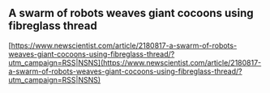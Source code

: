 ## A swarm of robots weaves giant cocoons using fibreglass thread
  
  [https://www.newscientist.com/article/2180817-a-swarm-of-robots-weaves-giant-cocoons-using-fibreglass-thread/?utm_campaign=RSS|NSNS](https://www.newscientist.com/article/2180817-a-swarm-of-robots-weaves-giant-cocoons-using-fibreglass-thread/?utm_campaign=RSS|NSNS)